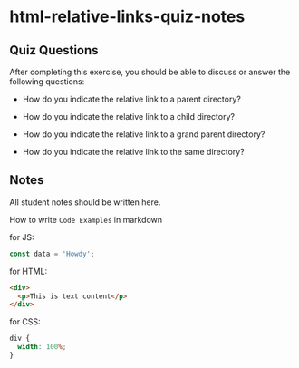 # html-relative-links-quiz-notes

## Quiz Questions

After completing this exercise, you should be able to discuss or answer the following questions:

- How do you indicate the relative link to a parent directory?

<a href="../sample/sample.pdf"></a>

- How do you indicate the relative link to a child directory?

<a href="/test.html"></a>

- How do you indicate the relative link to a grand parent directory?

<a href="../../sample/sample.pdf"></a>

- How do you indicate the relative link to the same directory?

<a href="test.html"></a>

## Notes

All student notes should be written here.

How to write `Code Examples` in markdown

for JS:

```javascript
const data = 'Howdy';
```

for HTML:

```html
<div>
  <p>This is text content</p>
</div>
```

for CSS:

```css
div {
  width: 100%;
}
```
